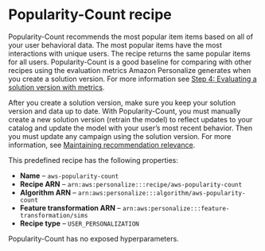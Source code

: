 # Popularity\-Count recipe<a name="native-recipe-popularity"></a>

Popularity\-Count recommends the most popular item items based on all of your user behavioral data\. The most popular items have the most interactions with unique users\. The recipe returns the same popular items for all users\. Popularity\-Count is a good baseline for comparing with other recipes using the evaluation metrics Amazon Personalize generates when you create a solution version\. For more information see [Step 4: Evaluating a solution version with metrics](working-with-training-metrics.md)\. 

 After you create a solution version, make sure you keep your solution version and data up to date\. With Popularity\-Count, you must manually create a new solution version \(retrain the model\) to reflect updates to your catalog and update the model with your user’s most recent behavior\. Then you must update any campaign using the solution version\. For more information, see [Maintaining recommendation relevance](maintaining-relevance.md)\.

This predefined recipe has the following properties:
+  **Name** – `aws-popularity-count`
+  **Recipe ARN** – `arn:aws:personalize:::recipe/aws-popularity-count`
+  **Algorithm ARN** – `arn:aws:personalize:::algorithm/aws-popularity-count`
+  **Feature transformation ARN** – `arn:aws:personalize:::feature-transformation/sims`
+  **Recipe type** – `USER_PERSONALIZATION`

Popularity\-Count has no exposed hyperparameters\.